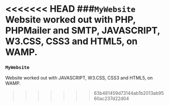 <<<<<<< HEAD
###`MyWebsite`
Website worked out with PHP, PHPMailer and SMTP, JAVASCRIPT, W3.CSS, CSS3 and HTML5, on WAMP.
=======
### `MyWebsite`
Website worked out with JAVASCRIPT, W3.CSS, CSS3 and HTML5, on WAMP.
>>>>>>> 63b481459d73144ab1b2013ab9560ac237d22d04
